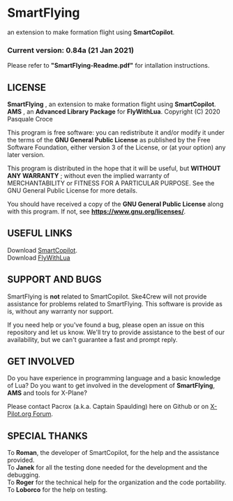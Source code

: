 # SmartFlying
an extension to make formation flight using **SmartCopilot**.

### Current version: 0.84a (21 Jan 2021)

Please refer to **"SmartFlying-Readme.pdf"** for intallation instructions.

## LICENSE

**SmartFlying** , an extension to make formation flight using **SmartCopilot**.
**AMS** , an **Advanced Library Package** for **FlyWithLua**.
Copyright (C) 2020 Pasquale Croce  

This program is free software: you can redistribute it and/or modify
it under the terms of the **GNU General Public License** as published by
the Free Software Foundation, either version 3 of the License, or
(at your option) any later version.

This program is distributed in the hope that it will be useful,
but **WITHOUT ANY WARRANTY** ; without even the implied warranty of
MERCHANTABILITY or FITNESS FOR A PARTICULAR PURPOSE. See the
GNU General Public License for more details.

You should have received a copy of the **GNU General Public License**
along with this program. If not, see **https://www.gnu.org/licenses/**.


## USEFUL LINKS

Download [SmartCopilot](https://sky4crew.com/smartcopilot/).  
Download [FlyWithLua](https://forums.x-plane.org/index.php?/files/file/38445-flywithlua-ng-next-generation-edition-for-x-plane-11-win-lin-mac/)


## SUPPORT AND BUGS

SmartFlying is **not** related to SmartCopilot. Ske4Crew will not provide assistance for problems related to SmartFlying.
This software is provide as is, without any warranty nor support.

If you need help or you've found a bug, please open an issue on this repository and let us know.
We'll try to provide assistance to the best of our availability, but we can't guarantee a fast and prompt reply.


## GET INVOLVED

Do you have experience in programming language and a basic knowledge of Lua?
Do you want to get involved in the development of **SmartFlying**, **AMS** and tools for X-Plane?

Please contact Pacrox (a.k.a. Captain Spaulding) here on Github or on [X-Pilot.org Forum](https://forums.x-pilot.com/profile/63882-captainspaulding/).


## SPECIAL THANKS

To **Roman**, the developer of SmartCopilot, for the help and the assistance provided.  
To **Janek** for all the testing done needed for the development and the debugging.  
To **Roger** for the technical help for the organization and the code portability.  
To **Loborco** for the help on testing.

